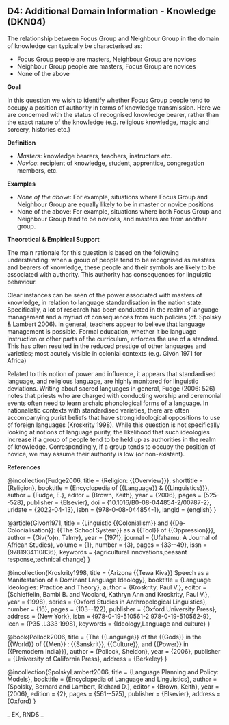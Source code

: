 
## D4: Additional Domain Information - Knowledge (DKN04)

The relationship between Focus Group and Neighbour Group in the domain of knowledge can typically be characterised as:



- Focus Group people are masters,  Neighbour Group are novices
- Neighbour Group people are masters, Focus Group are novices 
- None of the above 



**Goal**

In this question we wish to identify whether Focus Group people tend to occupy a position of authority in terms of knowledge transmission. Here we are concerned with the status of recognised knowledge bearer, rather than the exact nature of the knowledge (e.g. religious knowledge, magic and sorcery, histories etc.)



**Definition**

- *Masters*: knowledge bearers, teachers, instructors etc.
- *Novice*: recipient of knowledge, student, apprentice, congregation members, etc.




**Examples**

- *None of the above*: For example, situations where Focus Group and Neighbour Group are equally likely to be in master or novice positions
- None of the above: For example, situations where both Focus Group and Neighbour Group tend to be novices, and masters are from another group.

  

**Theoretical & Empirical Support**

The main rationale for this question is based on the following understanding: when a group of people tend to be recognised as masters and bearers of knowledge, these people and their symbols are likely to be associated with authority. This authority has consequences for linguistic behaviour.



Clear instances can be seen of the power associated with masters of knowledge, in relation to language standardisation in the nation state. Specifically, a lot of research has been conducted in the realm of language management and a myriad of consequences from such policies (cf. Spolsky & Lambert 2006). In general, teachers appear to believe that language management is possible. Formal education, whether it be language instruction or other parts of the curriculum, enforces the use of a standard. This has often resulted in the reduced prestige of other languages and varieties; most acutely visible in colonial contexts (e.g. Givón 1971 for Africa)



Related to this notion of power and influence, it appears that standardised language, and religious language, are highly monitored for linguistic deviations. Writing about sacred languages in general, Fudge (2006: 526) notes that priests who are charged with conducting worship and ceremonial events often need to learn archaic phonological forms of a language. In nationalistic contexts with standardised varieties, there are often accompanying purist beliefs that have strong ideological oppositions to use of foreign languages (Kroskrity 1998). While this question is not specifically looking at notions of language purity, the likelihood that such ideologies increase if a group of people tend to be held up as authorities in the realm of knowledge. Correspondingly, if a group tends to occupy the position of novice, we may assume their authority is low (or non-existent).


**References**

@incollection{Fudge2006,
  title = {Religion: {{Overview}}},
  shorttitle = {Religion},
  booktitle = {Encyclopedia of {{Language}} \& {{Linguistics}}},
  author = {Fudge, E.},
  editor = {Brown, Keith},
  year = {2006},
  pages = {525--528},
  publisher = {Elsevier},
  doi = {10.1016/B0-08-044854-2/00787-2},
  urldate = {2022-04-13},
  isbn = {978-0-08-044854-1},
  langid = {english}
}

@article{Givon1971,
  title = {Linguistic {{Colonialism}} and {{De-Colonialisation}}: {{The School System}} as a {{Tool}} of {{Oppression}}},
  author = {Giv{\'o}n, Talmy},
  year = {1971},
  journal = {Ufahamu: A Journal of African Studies},
  volume = {1},
  number = {3},
  pages = {33--49},
  issn = {9781934110836},
  keywords = {agricultural innovations,peasant response,technical change}
}

@incollection{Kroskrity1998,
  title = {Arizona {{Tewa Kiva}} Speech as a Manifestation of a Dominant Language Ideology},
  booktitle = {Language Ideologies: Practice and Theory},
  author = {Kroskrity, Paul V.},
  editor = {Schieffelin, Bambi B. and Woolard, Kathryn Ann and Kroskrity, Paul V.},
  year = {1998},
  series = {Oxford Studies in Anthropological Linguistics},
  number = {16},
  pages = {103--122},
  publisher = {Oxford University Press},
  address = {New York},
  isbn = {978-0-19-510561-2 978-0-19-510562-9},
  lccn = {P35 .L333 1998},
  keywords = {Ideology,Language and culture}
}

@book{Pollock2006,
  title = {The {{Language}} of the {{Gods}} in the {{World}} of {{Men}} : {{Sanskrit}}, {{Culture}}, and {{Power}} in {{Premodern India}}},
  author = {Pollock, Sheldon},
  year = {2006},
  publisher = {University of California Press},
  address = {Berkeley}
}

@incollection{SpolskyLambert2006,
  title = {Language Planning and Policy: Models},
  booktitle = {Encyclopedia of Language and Linguistics},
  author = {Spolsky, Bernard and Lambert, Richard D.},
  editor = {Brown, Keith},
  year = {2006},
  edition = {2},
  pages = {561--575},
  publisher = {Elsevier},
  address = {Oxford}
}


_
EK, RNDS
_
